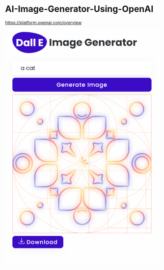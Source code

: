 # AI-Image-Generator-Using-OpenAI

https://platform.openai.com/overview

![](https://github.com/IrinaProjects/AI-Image-Generator-Using-OpenAI/blob/main/Untitled.png)
